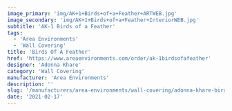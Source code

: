 ```yaml
---
image_primary: 'img/AK+1+Birds+of+a+Feather+ARTWEB.jpg'
image_secondary: 'img/AK+1+Birds+of+a+Feather+InteriorWEB.jpg'
subtitle: 'AK-1 Birds of a Feather'
tags:
  - 'Area Environments'
  - 'Wall Covering'
title: 'Birds Of A Feather'
href: 'https://www.areaenvironments.com/order/ak-1birdsofafeather'
designer: 'Adonna Khare'
category: 'Wall Covering'
manufacturer: 'Area Environments'
description: ''
slug: '/manufacturers/area-environments/wall-covering/adonna-khare-birds-of-a-feather'
date: '2021-02-17'
---
```

